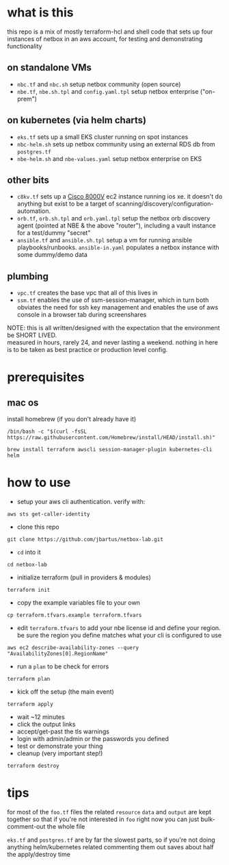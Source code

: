 # what is this
this repo is a mix of mostly terraform-hcl and shell code that sets up four instances of netbox in an aws account, for testing and demonstrating functionality

## on standalone VMs
- `nbc.tf` and `nbc.sh` setup netbox community (open source)
- `nbe.tf`, `nbe.sh.tpl` and `config.yaml.tpl` setup netbox enterprise ("on-prem")

## on kubernetes (via helm charts)
- `eks.tf` sets up a small EKS cluster running on spot instances
- `nbc-helm.sh` sets up netbox community using an external RDS db from `postgres.tf`
- `nbe-helm.sh` and `nbe-values.yaml` setup netbox enterprise on EKS

## other bits
- `c8kv.tf` sets up a [Cisco 8000V](https://www.cisco.com/c/en/us/products/collateral/routers/catalyst-8000v-edge-software/catalyst-8000v-edge-software-ds.html) ec2 instance running ios xe.  it doesn't do anything but exist to be a target of scanning/discovery/configuration-automation.
- `orb.tf`, `orb.sh.tpl` and `orb.yaml.tpl` setup the netbox orb discovery agent (pointed at NBE & the above "router"), including a vault instance for a test/dummy "secret"
- `ansible.tf` and `ansible.sh.tpl` setup a vm for running ansible playbooks/runbooks.  `ansible-in.yaml` populates a netbox instance with some dummy/demo data

## plumbing
- `vpc.tf` creates the base vpc that all of this lives in
- `ssm.tf` enables the use of ssm-session-manager, which in turn both obviates the need for ssh key management and enables the use of aws console in a browser tab during screenshares

NOTE: this is all written/designed with the expectation that the environment be SHORT LIVED.  
measured in hours, rarely 24, and never lasting a weekend.
nothing in here is to be taken as best practice or production level config.

# prerequisites
## mac os
install homebrew (if you don't already have it)
```
/bin/bash -c "$(curl -fsSL https://raw.githubusercontent.com/Homebrew/install/HEAD/install.sh)"
```
```
brew install terraform awscli session-manager-plugin kubernetes-cli helm
```

# how to use
- setup your aws cli authentication. verify with:
```
aws sts get-caller-identity
```
- clone this repo
```
git clone https://github.com/jbartus/netbox-lab.git
```
- `cd` into it
```
cd netbox-lab
```
- initialize terraform (pull in providers & modules)
```
terraform init
```
- copy the example variables file to your own
```
cp terraform.tfvars.example terraform.tfvars
```
- edit `terraform.tfvars` to add your nbe license id and define your region.  be sure the region you define matches what your cli is configured to use
```
aws ec2 describe-availability-zones --query "AvailabilityZones[0].RegionName"
```
- run a `plan` to be check for errors
```
terraform plan
```
- kick off the setup (the main event)
```
terraform apply
```
- wait ~12 minutes
- click the output links
- accept/get-past the tls warnings
- login with admin/admin or the passwords you defined
- test or demonstrate your thing
- cleanup (very important step!)
```
terraform destroy
```

# tips
for most of the `foo.tf` files the related `resource` `data` and `output` are kept together so that if you're not interested in `foo` right now you can just bulk-comment-out the whole file

`eks.tf` and `postgres.tf` are by far the slowest parts, so if you're not doing anything helm/kubernetes related commenting them out saves about half the apply/destroy time
